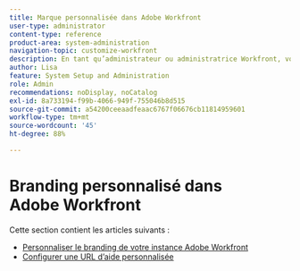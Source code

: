 ```yaml
---
title: Marque personnalisée dans Adobe Workfront
user-type: administrator
content-type: reference
product-area: system-administration
navigation-topic: customize-workfront
description: En tant qu’administrateur ou administratrice Workfront, vous pouvez personnaliser le branding dans votre instance Workfront et créer une URL d’aide personnalisée.
author: Lisa
feature: System Setup and Administration
role: Admin
recommendations: noDisplay, noCatalog
exl-id: 8a733194-f99b-4066-949f-755046b8d515
source-git-commit: a54200ceeaadfeaac6767f06676cb11814959601
workflow-type: tm+mt
source-wordcount: '45'
ht-degree: 88%

---
```


# Branding personnalisé dans Adobe Workfront

Cette section contient les articles suivants :

* [Personnaliser le branding de votre instance Adobe Workfront](../../../administration-and-setup/customize-workfront/brand-workfront/brand-your-workfront-instance.md)
* [Configurer une URL d’aide personnalisée](../../../administration-and-setup/customize-workfront/brand-workfront/configure-custom-help-url.md)
